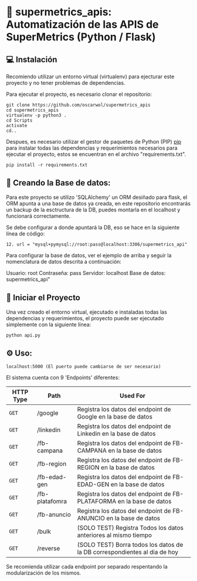# 🐍 supermetrics_apis: Automatización de las APIS de SuperMetrics (Python / Flask)

## 💻 Instalación

Recomiendo utilizar un entorno virtual (virtualenv) para ejecturar este proyecto y no tener problemas de dependencias.

Para ejecutar el proyecto, es necesario clonar el repositorio:

```
git clone https://github.com/oscarwol/supermetrics_apis
cd supermetrics_apis
virtualenv -p python3 .
cd Scripts
activate
cd..
```

Despues, es necesario utilizar el gestor de paquetes de Python (PIP) [pip](https://pip.pypa.io/en/stable/) para instalar todas las dependencias y requerimientos necesarios para ejecutar el proyecto, estos se encuentran en el archivo "requirements.txt".

```
pip install -r requirements.txt
```

## 💾 Creando la Base de datos:
Para este proyecto se utilizo 'SQLAlchemy' un ORM desiñado para flask, el ORM apunta a una base de datos ya creada, en este repositorio encontrarás un backup de la esctructura de la DB, puedes montarla en el localhost y funcionará correctamente.

Se debe configurar a donde apuntará la DB, eso se hace en la siguiente línea de código:

```
12. url = "mysql+pymysql://root:pass@localhost:3306/supermetrics_api"
```
Para configurar la base de datos, ver el ejemplo de arriba y seguir la nomenclatura de datos descrita a continuación:

Usuario: root
Contraseña: pass
Servidor: localhost
Base de datos: supermetrics_api"


## 🚀 Iniciar el Proyecto
Una vez creado el entorno virtual, ejecutado e instaladas todas las dependencias y requerimientos, el proyecto puede ser ejecutado simplemente con la siguiente línea:
```
python api.py 
```


## ⚙️ Uso:

```
localhost:5000 (El puerto puede cambiarse de ser necesario)
```

El sistema cuenta con 9 'Endpoints' diferentes: 

| HTTP Type | Path | Used For |
| --- | --- | --- |
| `GET` | /google | Registra los datos del endpoint de Google en la base de datos|
| `GET` | /linkedin | Registra los datos del endpoint de Linkedin en la base de datos|
| `GET` | /fb-campana | Registra los datos del endpoint de FB-CAMPANA en la base de datos|
| `GET` | /fb-region | Registra los datos del endpoint de FB-REGION en la base de datos|
| `GET` | /fb-edad-gen | Registra los datos del endpoint de FB-EDAD-GEN en la base de datos|
| `GET` | /fb-platafomra | Registra los datos del endpoint de FB-PLATAFORMA en la base de datos|
| `GET` | /fb-anuncio | Registra los datos del endpoint de FB-ANUNCIO en la base de datos|
| `GET` | /bulk | (SOLO TEST) Registra Todos los datos anteriores al mismo tiempo|
| `GET` | /reverse | (SOLO TEST) Borra todos los datos de la DB correspondientes al dia de hoy|


Se recomienda utilizar cada endpoint por separado respentando la modularización de los mismos.